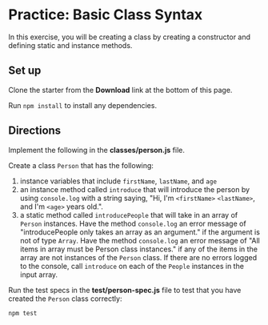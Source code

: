 # Practice: Basic Class Syntax

In this exercise, you will be creating a class by creating a constructor and
defining static and instance methods.

## Set up

Clone the starter from the **Download** link at the bottom of this page.

Run ```npm install``` to install any dependencies.

## Directions

Implement the following in the __classes/person.js__ file.

Create a class `Person` that has the following:

1. instance variables that include `firstName`, `lastName`, and `age`
2. an instance method called `introduce` that will introduce the person by using
   `console.log` with a string saying, "Hi, I'm `<firstName>` `<lastName>`, and
   I'm `<age>` years old.".
3. a static method called `introducePeople` that will take in an array of
   `Person` instances. Have the method `console.log` an error message of
   "introducePeople only takes an array as an argument." if the argument is not
   of type `Array`. Have the method `console.log` an error message of
   "All items in array must be Person class instances." if any of the items in
   the array are not instances of the `Person` class. If there are no errors
   logged to the console, call `introduce` on each of the `People` instances in
   the input array.

Run the test specs in the __test/person-spec.js__ file to test that you
have created the `Person` class correctly:

```shell
npm test
```